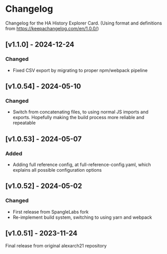 # Changelog

Changelog for the HA History Explorer Card.
(Using format and definitions from https://keepachangelog.com/en/1.0.0/)
## [v1.1.0] - 2024-12-24
### Changed
- Fixed CSV export by migrating to proper npm/webpack pipeline

## [v1.0.54] - 2024-05-10
### Changed
- Switch from concatenating files, to using normal JS imports and exports. Hopefully making the build process more reliable and repeatable

## [v1.0.53] - 2024-05-07
### Added
- Adding full reference config, at full-reference-config.yaml, which explains all possible configuration options

## [v1.0.52] - 2024-05-02
### Changed
- First release from SpangleLabs fork
- Re-implement build system, switching to using yarn and webpack

## [v1.0.51] - 2023-11-24
Final release from original alexarch21 repository